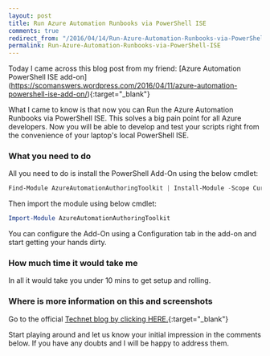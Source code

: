 ```yaml
---
layout: post
title: Run Azure Automation Runbooks via PowerShell ISE
comments: true
redirect_from: "/2016/04/14/Run-Azure-Automation-Runbooks-via-PowerShell-ISE/"
permalink: Run-Azure-Automation-Runbooks-via-PowerShell-ISE
---
```


Today I came across this blog post from my friend:
[Azure Automation PowerShell ISE add-on] (https://scomanswers.wordpress.com/2016/04/11/azure-automation-powershell-ise-add-on/){:target="_blank"}

What I came to know is that now you can Run the Azure Automation Runbooks via PowerShell ISE. This solves a big pain point for all Azure developers.
Now you will be able to develop and test your scripts right from the convenience of your laptop's local PowerShell ISE. 

### What you need to do
All you need to do is install the PowerShell Add-On using the below cmdlet:

```powershell
Find-Module AzureAutomationAuthoringToolkit | Install-Module -Scope CurrentUser
```

Then import the module using below cmdlet:
```powershell
Import-Module AzureAutomationAuthoringToolkit
```

You can configure the Add-On using a Configuration tab in the add-on and start getting your hands dirty. 

### How much time it would take me
In all it would take you under 10 mins to get setup and rolling.

### Where is more information on this and screenshots
Go to the official [Technet blog by clicking HERE.](https://blogs.technet.microsoft.com/msoms/2016/04/08/the-way-cool-azure-automation-powershell-ise-add-on/){:target="_blank"}

Start playing around and let us know your initial impression in the comments below. If you have any doubts and I will be happy to address them.
